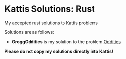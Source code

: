 # Kattis Solutions: Rust

My accepted rust solutions to Kattis problems <br>

Solutions are as follows: <br>
* **GroggOddities** is my solution to the problem [Oddities](https://open.kattis.com/problems/oddities)<br>

**Please do not copy my solutions directly into Kattis!** <br>
